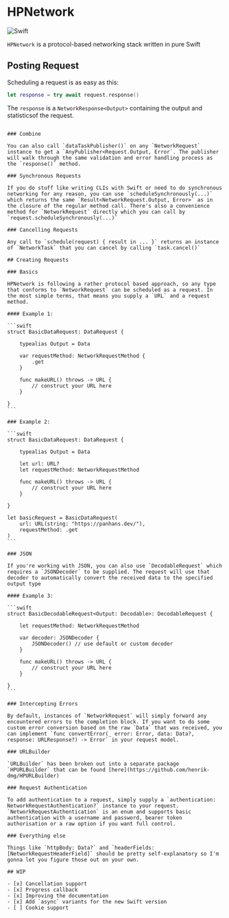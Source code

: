 # HPNetwork

![Swift](https://github.com/henrik-dmg/HPNetwork/workflows/Swift/badge.svg)

`HPNetwork` is a protocol-based networking stack written in pure Swift

## Posting Request

Scheduling a request is as easy as this:

```swift
let response = try await request.response()
```

The `response` is a `NetworkResponse<Output>` containing the output and statisticsof the request.

````

### Combine

You can also call `dataTaskPublisher()` on any `NetworkRequest` instance to get a `AnyPublisher<Request.Output, Error`. The publisher will walk through the same validation and error handling process as the `response()` method.

### Synchronous Requests

If you do stuff like writing CLIs with Swift or need to do synchronous networking for any reason, you can use `scheduleSynchronously(...)` which returns the same `Result<NetworkRequest.Output, Error>` as in the closure of the regular method call. There's also a convenience method for `NetworkRequest` directly which you can call by `request.scheduleSynchronously(...)`

### Cancelling Requests

Any call to `schedule(request) { result in ... }` returns an instance of `NetworkTask` that you can cancel by calling `task.cancel()`

## Creating Requests

### Basics

HPNetwork is following a rather protocol based approach, so any type that conforms to `NetworkRequest` can be scheduled as a request. In the most simple terms, that means you supply a `URL` and a request method.

#### Example 1:

```swift
struct BasicDataRequest: DataRequest {

    typealias Output = Data

    var requestMethod: NetworkRequestMethod {
        .get
    }

    func makeURL() throws -> URL {
		// construct your URL here
	}

}
```

### Example 2:

```swift
struct BasicDataRequest: DataRequest {

    typealias Output = Data

    let url: URL?
    let requestMethod: NetworkRequestMethod

    func makeURL() throws -> URL {
		// construct your URL here
	}

}

let basicRequest = BasicDataRequest(
    url: URL(string: "https://panhans.dev/"),
    requestMethod: .get
)
```

### JSON

If you're working with JSON, you can also use `DecodableRequest` which requires a `JSONDecoder` to be supplied. The request will use that decoder to automatically convert the received data to the specified output type

#### Example 3:

```swift
struct BasicDecodableRequest<Output: Decodable>: DecodableRequest {

    let requestMethod: NetworkRequestMethod

    var decoder: JSONDecoder {
        JSONDecoder() // use default or custom decoder
    }

    func makeURL() throws -> URL {
		// construct your URL here
	}

}
```

### Intercepting Errors

By default, instances of `NetworkRequest` will simply forward any encountered errors to the completion block. If you want to do some custom error conversion based on the raw `Data` that was received, you can implement `func convertError(_ error: Error, data: Data?, response: URLResponse?) -> Error` in your request model.

### URLBuilder

`URLBuilder` has been broken out into a separate package `HPURLBuilder` that can be found [here](https://github.com/henrik-dmg/HPURLBuilder)

### Request Authentication

To add authentication to a request, simply supply a `authentication: NetworkRequestAuthentication?` instance to your request. `NetworkRequestAuthentication` is an enum and supports basic authentication with a username and password, bearer token authorisation or a raw option if you want full control.

### Everything else

Things like `httpBody: Data?` and `headerFields: [NetworkRequestHeaderField]` should be pretty self-explanatory so I'm gonna let you figure those out on your own.

## WIP

- [x] Cancellation support
- [x] Progress callback
- [x] Improving the documentation
- [x] Add `async` variants for the new Swift version
- [ ] Cookie support
````
